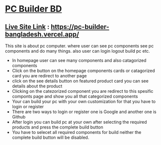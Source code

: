 # [PC Builder BD](https://pc-builder-bangladesh.vercel.app/)

## [Live Site Link](https://pc-builder-bangladesh.vercel.app/) : https://pc-builder-bangladesh.vercel.app/

This site is about pc computer. where user can see pc components see pc components and do many things. also user can login logout build pc etc.

- In homepage user can see many components and also catagorized components
- Click on the button on the homepage components cards or catagorized card you are redirect to another page
- click on the see details button on featured product card you can see details about the product
- Clicking on the catezorized component you are redirect to this spesific componts page and show you all that categorized components
- Your can build your pc with your own customization for that you have to login or register
- There are two ways to login or register one is Google and another one is Github
- After login you can build pc at your own after selecting the required products and press the complete build button
- You have to selecet all required components for build neither the complete build button will be disabled.

